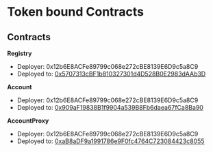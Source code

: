 # Token bound Contracts

## Contracts



**Registry**

- Deployer: 0x12b6E8ACFe89799c068e272cBE8139E6D9c5a8C9
- Deployed to: [0x5707313cBF1b810327301d4D528B0E2983dAAb3D](https://sepolia.etherscan.io/address/0x5707313cBF1b810327301d4D528B0E2983dAAb3D)

**Account**

- Deployer: 0x12b6E8ACFe89799c068e272cBE8139E6D9c5a8C9
- Deployed to: [0x909aF19838B1f9904a539B8Fb6daea67fCa8Ba90](https://sepolia.etherscan.io/address/0x909aF19838B1f9904a539B8Fb6daea67fCa8Ba90)

**AccountProxy**

- Deployer: 0x12b6E8ACFe89799c068e272cBE8139E6D9c5a8C9
- Deployed to: [0xaB8aDF9a1991786e9F0fc4764C723084423c8055](https://sepolia.etherscan.io/address/0xaB8aDF9a1991786e9F0fc4764C723084423c8055)
